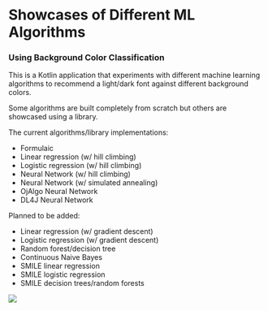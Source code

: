 # Showcases of Different ML Algorithms

### Using Background Color Classification

This is a Kotlin application that experiments with different machine learning algorithms to recommend a light/dark font against different background colors. 

Some algorithms are built completely from scratch but others are showcased using a library. 

The current algorithms/library implementations: 

- Formulaic
- Linear regression (w/ hill climbing)
- Logistic regression (w/ hill climbing)
- Neural Network (w/ hill climbing)
- Neural Network (w/ simulated annealing)
- OjAlgo Neural Network 
- DL4J Neural Network 

Planned to be added: 

- Linear regression (w/ gradient descent)
- Logistic regression (w/ gradient descent)
- Random forest/decision tree
- Continuous Naive Bayes
- SMILE linear regression
- SMILE logistic regression
- SMILE decision trees/random forests

![](https://i.imgur.com/SPVFfQ6.png)
